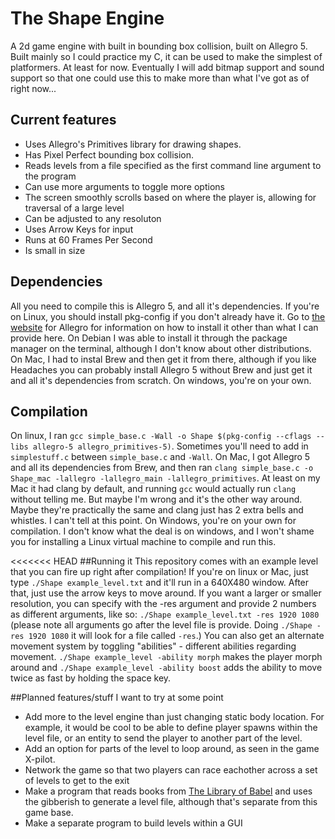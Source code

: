 # The Shape Engine
A 2d game engine with built in bounding box collision, built on Allegro 5.
Built mainly so I could practice my C, it can be used to make the simplest of platformers. At least for now. Eventually I will add bitmap support and sound support so that one could use this to make more than what I've got as of right now...

## Current features
* Uses Allegro's Primitives library for drawing shapes.
* Has Pixel Perfect bounding box collision.
* Reads levels from a file specified as the first command line argument to the program
* Can use more arguments to toggle more options
* The screen smoothly scrolls based on where the player is, allowing for traversal of a large level
* Can be adjusted to any resoluton
* Uses Arrow Keys for input
* Runs at 60 Frames Per Second
* Is small in size

## Dependencies
All you need to compile this is Allegro 5, and all it's dependencies. If you're on Linux, you should install pkg-config if you don't already have it. Go to [the website](liballeg.org) for Allegro for information on how to install it other than what I can provide here. On Debian I was able to install it through the package manager on the terminal, although I don't know about other distributions. On Mac, I had to instal Brew and then get it from there, although if you like Headaches you can probably install Allegro 5 without Brew and just get it and all it's dependencies from scratch. On windows, you're on your own.

## Compilation
On linux, I ran `gcc simple_base.c -Wall -o Shape $(pkg-config --cflags --libs allegro-5 allegro_primitives-5)`. Sometimes you'll need to add in `simplestuff.c` between `simple_base.c` and `-Wall`.
On Mac, I got Allegro 5 and all its dependencies from Brew, and then ran `clang simple_base.c -o Shape_mac -lallegro -lallegro_main -lallegro_primitives`. At least on my Mac it had clang by default, and running `gcc` would actually run `clang` without telling me. But maybe I'm wrong and it's the other way around. Maybe they're practically the same and clang just has 2 extra bells and whistles. I can't tell at this point.
On Windows, you're on your own for compilation. I don't know what the deal is on windows, and I won't shame you for installing a Linux virtual machine to compile and run this.

<<<<<<< HEAD
##Running it
This repository comes with an example level that you can fire up right after compilation! If you're on linux or Mac, just type `./Shape example_level.txt` and it'll run in a 640X480 window. After that, just use the arrow keys to move around. If you want a larger or smaller resolution, you can specify with the -res argument and provide 2 numbers as different arguments, like so:
`./Shape example_level.txt -res 1920 1080` (please note all arguments go after the level file is provide. Doing `./Shape -res 1920 1080` it will look for a file called `-res`.)
You can also get an alternate movement system by toggling "abilities" - different abilities regarding movement. `./Shape example_level -ability morph` makes the player morph around and `./Shape example_level -ability boost` adds the ability to move twice as fast by holding the space key.

##Planned features/stuff I want to try at some point
* Add more to the level engine than just changing static body location. For example, it would be cool to be able to define player spawns within the level file, or an entity to send the player to another part of the level.
* Add an option for parts of the level to loop around, as seen in the game X-pilot.
* Network the game so that two players can race eachother across a set of levels to get to the exit
* Make a program that reads books from [The Library of Babel](libraryofbabel.info) and uses the gibberish to generate a level file, although that's separate from this game base. 
* Make a separate program to build levels within a GUI
